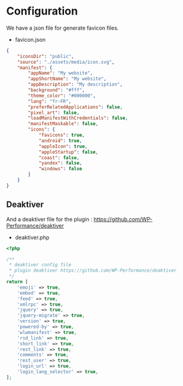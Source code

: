 # Configuration

We have a json file for generate favicon files.

- favicon.json

```json
{
    "iconsDir": "public",
    "source": "./assets/media/icon.svg",
    "manifest": {
        "appName": "My website",
        "appShortName": "My website",
        "appDescription": "My description",
        "background": "#fff",
        "theme_color": "#000000",
        "lang": "fr-FR",
        "preferRelatedApplications": false,
        "pixel_art": false,
        "loadManifestWithCredentials": false,
        "manifestMaskable": false,
        "icons": {
            "favicons": true,
            "android": true,
            "appleIcon": true,
            "appleStartup": false,
            "coast": false,
            "yandex": false,
            "windows": false
        }
    }
}

```

## Deaktiver

And a deaktiver file for the plugin : <https://github.com/WP-Performance/deaktiver>

- deaktiver.php

```php
<?php

/**
 * deaktiver config file
 * plugin deaktiver https://github.com/WP-Performance/deaktiver
 */
return [
    'emoji' => true,
    'embed' => true,
    'feed' => true,
    'xmlrpc' => true,
    'jquery' => true,
    'jquery-migrate' => true,
    'version' => true,
    'powered-by' => true,
    'wlwmanifest' => true,
    'rsd_link' => true,
    'short_link' => true,
    'rest_link' => true,
    'comments' => true,
    'rest_user' => true,
    'login_url' => true,
    'login_lang_selector' => true,
];
```
